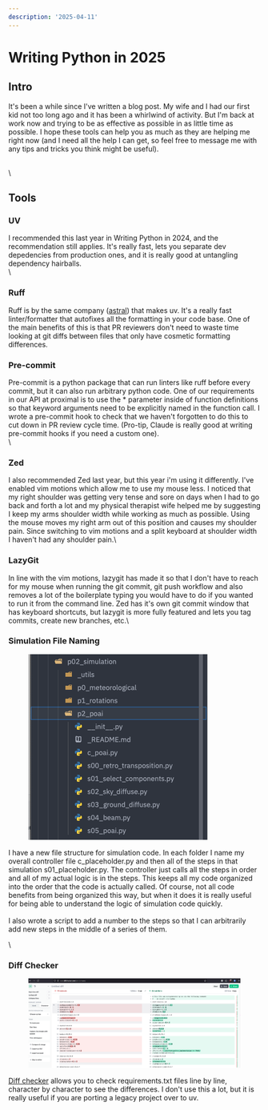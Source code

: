 ```yaml
---
description: '2025-04-11'
---
```


# Writing Python in 2025

## Intro

It's been a while since I've written a blog post.  My wife and I had our first kid not too long ago and it has been a whirlwind of activity.  But I'm back at work now and trying to be as effective as possible in as little time as possible.  I hope these tools can help you as much as they are helping me right now (and I need all the help I can get, so feel free to message me with any tips and tricks you think might be useful).

\
\


## Tools

### UV

I recommended this last year in Writing Python in 2024, and the recommendation still applies.  It's really fast, lets you separate dev depedencies from production ones, and it is really good at untangling dependency hairballs.\
\


### Ruff

Ruff is by the same company ([astral](https://astral.sh/)) that makes uv.  It's a really fast linter/formatter that autofixes all the formatting in your code base.  One of the main benefits of this is that PR reviewers don't need to waste time looking at git diffs between files that only have cosmetic formatting differences.



### Pre-commit

Pre-commit is a python package that can run linters like ruff before every commit, but it can also run arbitrary python code.  One of our requirements in our API at proximal is to use the \* parameter inside of function definitions so that keyword arguments need to be explicitly named in the function call.  I wrote a pre-commit hook to check that we haven't forgotten to do this to cut down in PR review cycle time. (Pro-tip, Claude is really good at writing pre-commit hooks if you need a custom one).\
\


### Zed

I also recommended Zed last year, but this year i'm using it differently.  I've enabled vim motions which allow me to use my mouse less.  I noticed that my right shoulder was getting very tense and sore on days when I had to go back and forth a lot and my physical therapist wife helped me by suggesting I keep my arms shoulder width while working as much as possible.  Using the mouse moves my right arm out of this position and causes my shoulder pain.  Since switching to vim motions and a split keyboard at shoulder width I haven't had any shoulder pain.\


### LazyGit

In line with the vim motions, lazygit has made it so that I don't have to reach for my mouse when running the git commit, git push workflow and also removes a lot of the boilerplate typing you would have to do if you wanted to run it from the command line.  Zed has it's own git commit window that has keyboard shortcuts, but lazygit is more fully featured and lets you tag commits, create new branches, etc.\


### Simulation File Naming

<figure><img src="../../.gitbook/assets/image (31).png" alt=""><figcaption></figcaption></figure>

I have a new file structure for simulation code.  In each folder I name my overall controller file c\_placeholder.py and then all of the steps in that simulation s01\_placeholder.py.  The controller just calls all the steps in order and all of my actual logic is in the steps.  This keeps all my code organized into the order that the code is actually called.  Of course, not all code benefits from being organized this way, but when it does it is really useful for being able to understand the logic of simulation code quickly.\
\
I also wrote a script to add a number to the steps so that I can arbitrarily add new steps in the middle of a series of them.&#x20;

\


### Diff Checker

<figure><img src="../../.gitbook/assets/image.png" alt=""><figcaption></figcaption></figure>



[Diff checker](https://www.diffchecker.com/) allows you to check requirements.txt files line by line, character by character to see the differences.  I don't use this a lot, but it is really useful if you are porting a legacy project over to uv. &#x20;
